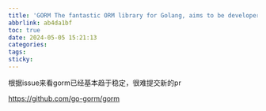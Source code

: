 ```yaml
---
title: 'GORM The fantastic ORM library for Golang, aims to be developer friendly'
abbrlink: ab4da1bf
toc: true
date: 2024-05-05 15:21:13
categories:
tags:
sticky:
---
```


根据issue来看gorm已经基本趋于稳定，很难提交新的pr

https://github.com/go-gorm/gorm

<!-- more -->